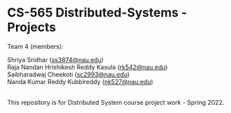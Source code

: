 # CS-565 Distributed-Systems - Projects<br>

Team 4 (members):<br>

Shriya Sridhar (ss3874@nau.edu)<br>
Raja Nandan Hrishikesh Reddy Kasula (rk542@nau.edu)<br>
Saibharadwaj Cheekoti (sc2993@nau.edu)<br>
Nanda Kumar Reddy Kubbireddy (nk527@nau.edu)<br>

<br>
This repository is for Distributed System course project work - Spring 2022.
